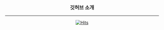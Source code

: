 <div align="center">
 
### 깃허브 소개
---
<!--
**jx-dohwan/jx-dohwan** is a ✨ _special_ ✨ repository because its `README.md` (this file) appears on your GitHub profile.

Here are some ideas to get you started:

- 🔭 I’m currently working on ...
- 🌱 I’m currently learning ...
- 👯 I’m looking to collaborate on ...
- 🤔 I’m looking for help with ...
- 💬 Ask me about ...
- 📫 How to reach me: ...
- 😄 Pronouns: ...
- ⚡ Fun fact: ...



|NLP Project List|NLP Study List|Other Study List|
|:-----:|:-----:|:-----:|
|[KoBART를 활용한 카카오톡 대화 요약 서비스](https://github.com/jx-dohwan/KoBART_generation_summary_service)|[BERT를 활용한 텍스트 분류](https://github.com/jx-dohwan/BERT_Text_Classification)||
|[RoBERTa를 활용한 대화 속 감정 인식](https://github.com/jx-dohwan/RoBERTa_ERC)|[Transformer를 활용한 기계 번역](https://github.com/jx-dohwan/Transformer_machine_translation)||
|[KlueBERT를 활용한 뉴스 세 줄 요약 서비스](https://github.com/jx-dohwan/kluebert_Extract_summary)|[seq2seq를 활용한 기계 번역](https://github.com/jx-dohwan/seq2seq_machine_translation)||
|[KoELECTRA를 활용한 Q&A를 위한 기계독해](https://github.com/jx-dohwan/KoELECTRA_MRC)|[Transformers를 활용한 NLP](https://github.com/jx-dohwan/Natural-Language-Processing-using-Transformers)||
|[RoBERTa를 활용한 멀티턴 응답 선택](https://github.com/jx-dohwan/RoBERTa_MRS)|[PyTorch 심화](https://github.com/jx-dohwan/Pytorch_NLP)||
|[대화문 생성 요약 서비스](https://github.com/AIFFEL-NLP-PROJECT/Aiffelthon)|[PyTorch 기초](https://github.com/jx-dohwan/pytorch_base_study)||
|[NLP 심화 학습을 위한 8가지 토이 프로젝트](https://github.com/jx-dohwan/Aiffel_NLP_Project)|[밑바닥부터 시작하는 딥러닝2](https://github.com/jx-dohwan/Deep_Learning_from_Scratch_2_study)||
|[ML/DL 학습을 위한 16가지 토이 프로젝트](https://github.com/jx-dohwan/Aiffel_Exp_Project)|[밑바닥부터 시작하는 딥러닝1](https://github.com/jx-dohwan/Deep_Learning_from_Scratch_study)|[Management_bigdata_analysis](https://github.com/jx-dohwan/Management_bigdata_analysis)|
|[소상공인 데이터를 활용한 데이터 분석](https://github.com/jx-dohwan/DATATHON)|[머신러닝 완벽 가이드](https://github.com/jx-dohwan/ML_guide)|[Object Detection과 Segmentation](https://github.com/jx-dohwan/Object_Detection-Segmentation)|
-->
[![Hits](https://hits.seeyoufarm.com/api/count/incr/badge.svg?url=https%3A%2F%2Fgithub.com%2Fjx-dohwan&count_bg=%2379C83D&title_bg=%23555555&icon=&icon_color=%23E7E7E7&title=hits&edge_flat=false)](https://hits.seeyoufarm.com)
</div>
